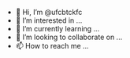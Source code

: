 - 👋 Hi, I’m @ufcbtckfc
- 👀 I’m interested in ...
- 🌱 I’m currently learning ...
- 💞️ I’m looking to collaborate on ...
- 📫 How to reach me ...

<!---
ufcbtckfc/ufcbtckfc is a ✨ special ✨ repository because its `README.md` (this file) appears on your GitHub profile.
You can click the Preview link to take a look at your changes.
--->
